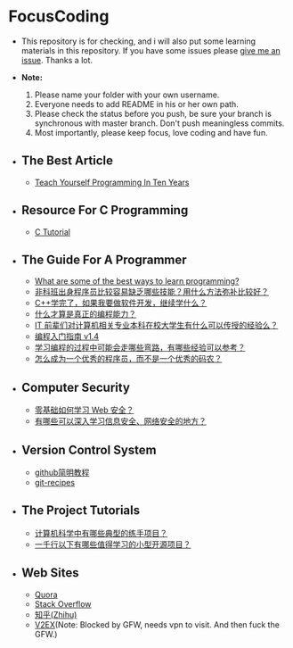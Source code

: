 # **FocusCoding**
- This repository is for checking, and i will also put some
  learning materials in this repository. If you have some issues please
  [give me an issue](https://github.com/FocusCoding/FocusCoding/issues/new). Thanks a lot.

- **Note:**
   1. Please name your folder with your own username.
   2. Everyone needs to add README in his or her own path.
   3. Please check the status before you push, be sure your branch
         is synchronous with master branch. Don't push meaningless commits.
   4. Most importantly, please keep focus, love coding and have fun.

- ## **The Best Article**
  - [Teach Yourself Programming In Ten Years](http://norvig.com/21-days.html)

- ## **Resource For C Programming**
  - [C Tutorial](http://www.tutorialspoint.com/cprogramming/)

- ## **The Guide For A Programmer**
  - [What are some of the best ways to learn programming?](https://www.quora.com/What-are-some-of-the-best-ways-to-learn-programming)
  - [非科班出身程序员比较容易缺乏哪些技能？用什么方法弥补比较好？](https://www.zhihu.com/question/19599607)
  - [C++学完了，如果我要做软件开发，继续学什么？](https://www.zhihu.com/question/27159958)
  - [什么才算是真正的编程能力？](https://www.zhihu.com/question/31034164)
  - [IT 前辈们对计算机相关专业本科在校大学生有什么可以传授的经验么？](https://www.zhihu.com/question/27863651)
  - [编程入门指南 v1.4](http://zhuanlan.zhihu.com/xiao-jing-mo/19959253)
  - [学习编程的过程中可能会走哪些弯路，有哪些经验可以参考？](https://www.zhihu.com/question/22863981)
  - [怎么成为一个优秀的程序员，而不是一个优秀的码农？](https://www.zhihu.com/question/22032651)
- ## **Computer Security**
    - [零基础如何学习 Web 安全？](https://www.zhihu.com/question/21606800)
    - [有哪些可以深入学习信息安全、网络安全的地方？](https://www.zhihu.com/question/19742570)

- ## **Version Control System**
  - [github简明教程](http://www.devashen.com/blog/2016/01/12/githubused/)
  - [git-recipes](https://github.com/geeeeeeeeek/git-recipes/wiki)

- ## **The Project Tutorials**
  - [计算机科学中有哪些典型的练手项目？](https://www.zhihu.com/question/29779842)
  - [一千行以下有哪些值得学习的小型开源项目？](https://www.zhihu.com/question/26469623)

- ## **Web Sites**
  - [Quora](https://www.quora.com/)
  - [Stack Overflow](http://stackoverflow.com/)
  - [知乎(Zhihu)](https://www.zhihu.com/)
  - [V2EX](https://www.v2ex.com/)(Note: Blocked by GFW, needs vpn to visit. And then fuck the GFW.)
